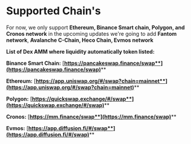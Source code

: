 # Supported Chain's

For now, we only support **Ethereum, Binance Smart chain, Polygon, and Cronos network** in the upcoming updates we're going to add **Fantom network**, **Avalanche C-Chain, Heco Chain, Evmos network**

**List of Dex AMM where liquidity automatically token listed:**

**Binance Smart Chain:** [**https://pancakeswap.finance/swap**](https://pancakeswap.finance/swap)****

**Ethereum:**  [**https://app.uniswap.org/#/swap?chain=mainnet**](https://app.uniswap.org/#/swap?chain=mainnet)****

**Polygon:** [**https://quickswap.exchange/#/swap**](https://quickswap.exchange/#/swap)****

**Cronos:** [**https://mm.finance/swap**](https://mm.finance/swap)****

**Evmos:** [**https://app.diffusion.fi/#/swap**](https://app.diffusion.fi/#/swap)****
